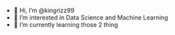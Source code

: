 - 👋 Hi, I’m @kingrizz99
- 👀 I’m interested in Data Science and Machine Learning
- 🌱 I’m currently learning those 2 thing

<!---
kingrizz99/kingrizz99 is a ✨ special ✨ repository because its `README.md` (this file) appears on your GitHub profile.
You can click the Preview link to take a look at your changes.
--->
